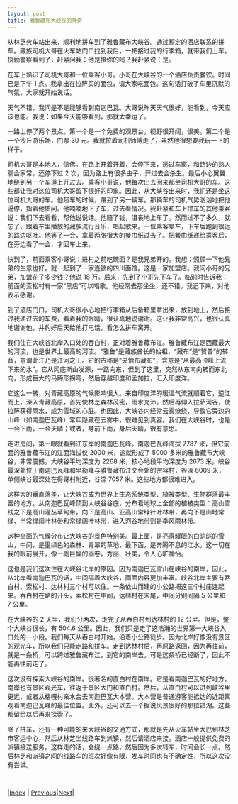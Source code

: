 ```yaml
---
layout: post
title: 雅鲁藏布大峡谷的神奇
---
```


从林芝火车站出来，顺利地拼车到了雅鲁藏布大峡谷。通过预定的酒店联系的拼车。藏族司机大哥在火车站门口找到我后，一把接过我的行李箱，就带我们上车。执勤警察看到了，赶紧问我：他是接你的吗？我赶紧说：是。

在车上熟识了司机大哥和一位乘客小哥。小哥在大峡谷的一个酒店负责餐饮。时间已是下午 1 点。我拿出在拉萨买的面包，请大家吃面包。这句话打破了车里沉默的气氛，大家就开始说话。

天气不错，我问是不是能够看到南迦巴瓦。大哥说昨天天气很好，能看到，今天应该也能。我说：如果今天能够看到，那就太幸运了。

一路上停了两个景点。第一个是一个免费的观景台，视野很开阔，很美。第二个是一个沙丘游乐场，门票 30 元。我就拉着司机师傅走了，虽然他很想要我玩一下的样子。

司机大哥是本地人，信佛。在路上开着开着，会停下来，透过车窗，和路边的熟人聊会家常。还停下过 2 次，因为路上有很多虫子，开过去会杀生。最后小心翼翼地绕到另一个车道上开过去。乘客小哥说，他每次出去回来都坐司机大哥的车。这些都让我对这位司机大哥留下很好的印象。因此，从大峡谷出来时，我们还是坐这位司机大哥的车。他超车的时候，蹭到了另一辆车。那辆车的司机气势汹汹地把他逼停，指着他质问。他喃喃地下了车，过去看情况。我赶紧和车上拼车的其他乘客说：我们下去看看，帮他说说话。他赔了钱，沮丧地上车了。然而过不了多久，就忘了，跟着车里播放的藏族流行音乐，唱起歌来。一位乘客晕车，下车后跑到很远的路边呕吐。他等了一会，拿着两张很大的餐巾纸过去了。把餐巾纸递给乘客后，在旁边看了一会，才回车上来。

快到了，前面乘客小哥说：进村之前吃碗面？是我兄弟开的。我想：照顾一下他兄弟的生意也好。就一起到了一家连锁的四川面馆。这是一家加盟店。我问小哥的兄弟，加盟花了多少钱？他说 18 万。后来，先到了小哥先下车了。临别时告诉我：前面的索松村有一家“黑店”可以唱歌。他经常去那坐坐，还不错。我记下来，对他表示感谢。

到了酒店门口，司机大哥很小心地把行李箱从后备箱里拿出来，放到地上，然后接过我递过去的车费，看着我的眼睛，很认真地说谢谢。这让我非常高兴，也很认真地谢谢他，并约好后天给他打电话，看怎么拼车离开。

我们住在大峡谷北岸入口处的吞白村，正对着雅鲁藏布江。雅鲁藏布江是西藏最大的河流，也是世界上最高的河流。“雅鲁”是藏族酋长的始祖，“藏布”是“赞普”的转音，意谓此江乃是江河之王。它的古称是“央恰布藏布”，含意是“从最高顶峰上流下来的水”。它从冈底斯山发源，一路向东，但到了这里，突然从东南向转而东北向，形成巨大的马蹄形拐弯，然后穿越印度和孟加拉，汇入印度洋。

它这么一转，对青藏高原的气候影响很大。来自印度洋的暖湿气流就顺着它，逆江而上，深入青藏高原，首先使林芝森林茂密，雨水充沛。然后再伸入拉萨河谷，使拉萨获得雨水，成为雪域的心脏。也因此，大峡谷内经常云雾缭绕，导致它旁边的山峰（如南迦巴瓦峰）常年隐藏在云雾中，很难见到真容。我们在大峡谷时，也是一会下雨，一会天晴；或者，身前下雨，身后天晴，很有意思。

走进房间，第一眼就看到江东岸的南迦巴瓦峰。南迦巴瓦峰海拔 7787 米，但它前面的雅鲁藏布江的江面海拔仅 2000 米，这就形成了 5000 多米的雅鲁藏布大峡谷，非常震撼。大峡谷平均深度为 2268 米，核心地段平均深度为 2673 米。峡谷最深处位于南迦巴瓦峰和里勒峰与雅鲁藏布江交会处的宗容村，谷深 6009 米，单侧峡谷最深处在得哥村附近，谷深 7057 米。这些地方都很难进入。

这样大的垂直落差，让大峡谷成为世界上生态系统类型、植被类型、生物群落最丰富的地方。从南迦巴瓦峰顶到大峡谷谷底，分布着地球上全部的植被类型：高山雪线之下是高山灌丛草甸带，向下是高山、亚高山常绿针叶林带，再向下是山地常绿、半常绿阔叶林带和常绿阔叶林带，进入河谷地带则是季风雨林带。

这种全面的气候分布让大峡谷的景色特别美。最上面，是亮得耀眼的白皑皑的雪山，中间，是墨绿色的森林、青翠的草地，最下面，是奔腾不息的江水。这一切在我的眼前展开，像一副巨幅的画卷，秀丽、壮美，令人心旷神怡。

这也是我们这次住在大峡谷北岸的原因。因为南迦巴瓦雪山在峡谷的南岸，因此，从北岸看南迦巴瓦的话，中间隔着大峡谷，画面内容更加丰富。峡谷北岸主要有吞白村、索松村、达林村三个村可以住。一条依山而建的小公路把这三个村庄连起来。吞白村在路的开头，索松村在中间，达林村在末尾，中间分别间隔 5 公里和 7 公里。

在大峡谷的 2 天里，我们分两次，走完了从吞白村到达林村的 12 公里。但是，整个大峡谷很长，有 504.6 公里。因此，我们只是走了这浩瀚的世界第一大峡谷入口处的一小段。我们每天从吞白村开始，沿着小公路徒步。因为北岸好像没有景区的观光车，所以我们只能走路和拼车。走到达林村后，再原路返回，因为再往前，就是一条桥，可以跨过雅鲁藏布江，到它的南岸去。可是这条桥已经断了，因此不能再往前走了。

这次没有探索大峡谷的南岸。很著名的直白村在南岸。它是看南迦巴瓦的好地方。南岸也有景区观光车，往返于景区大门和直白村。然后，从直白村可以进到峡谷里更远，或者从格嘎村亲水台去南迦巴瓦大本营。大本营是普通游客能抵达的近距离观看南迦巴瓦峰的最佳位置。此外，还可以去一个据说风景很好的那拉错湖。这些都留给以后再来探索了。

除了拼车，还有一种可能的来大峡谷的交通方式，那就是先从火车站坐大巴到林芝市客运中心，然后从林芝坐线路车到派镇，然后请酒店来接。酒店一般提供免费的派镇接送服务。这样走的话，会绕一点路，然后因为多次转车，时间会长一点。然后林芝和派镇之间的线路车的班次好像有限，发车时间也有不确定性，所以这次没有尝试。

<br/>

|[Index](../) | [Previous](51-linzhi)|[Next](61-nanjbw)|
